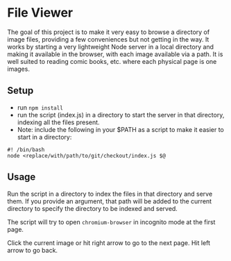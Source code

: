 # File Viewer

The goal of this project is to make it very easy to browse a directory of image files, providing a few conveniences but
not getting in the way. It works by starting a very lightweight Node server in a local directory and making it available
in the browser, with each image available via a path. It is well suited to reading comic books, etc. where each physical
page is one images. 

## Setup

   * run `npm install`
   * run the script (index.js) in a directory to start the server in that directory, indexing all the files present.
   * Note: include the following in your $PATH as a script to make it easier to start in a directory:
   
```
#! /bin/bash
node <replace/with/path/to/git/checkout/index.js $@
```

## Usage

Run the script in a directory to index the files in that directory and serve them. If you provide an argument, that path
will be added to the current directory to specify the directory to be indexed and served.

The script will try to open `chromium-browser` in incognito mode at the first page.

Click the current image or hit right arrow to go to the next page. Hit left arrow to go back.
